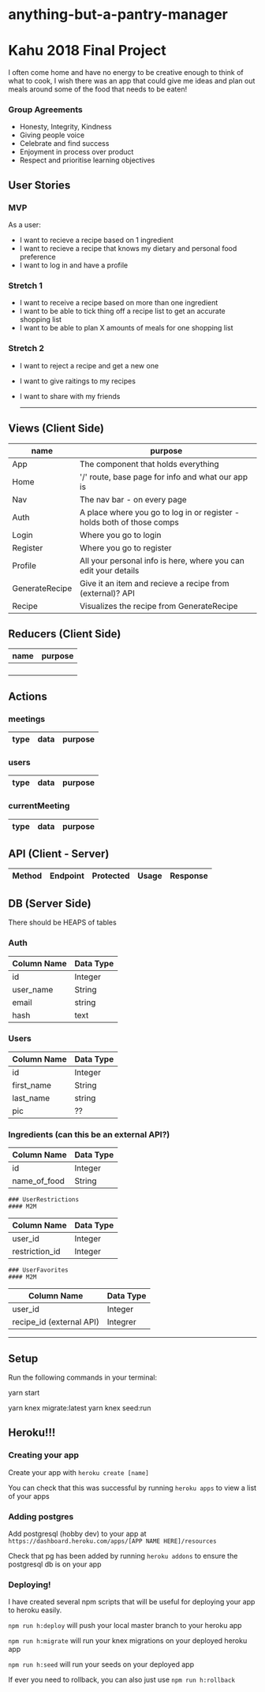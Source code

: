 # anything-but-a-pantry-manager

# Kahu 2018 Final Project

I often come home and have no energy to be creative enough to think of what to cook, I wish there was an app that could give me ideas and plan out meals around some of the food that needs to be eaten!

### Group Agreements
* Honesty, Integrity, Kindness
* Giving people voice
* Celebrate and find success
* Enjoyment in process over product
* Respect and prioritise learning objectives


## User Stories

### MVP

As a user:
* I want to recieve a recipe based on 1 ingredient
* I want to recieve a recipe that knows my dietary and personal food preference
* I want to log in and have a profile

### Stretch 1
* I want to receive a recipe based on more than one ingredient
* I want to be able to tick thing off a recipe list to get an accurate shopping list
* I want to be able to plan X amounts of meals for one shopping list
  
### Stretch 2
* I want to reject a recipe and get a new one
* I want to give raitings to my recipes
* I want to share with my friends

  ---

## Views (Client Side)
  | name | purpose |
  | --- | --- |
  | App | The component that holds everything |
  | Home | '/' route, base page for info and what our app is |
  | Nav | The nav bar - on every page |
  | Auth | A place where you go to log in or register - holds both of those comps |
  | Login | Where you go to login |
  | Register | Where you go to register |
  | Profile | All your personal info is here, where you can edit your details |
  | GenerateRecipe | Give it an item and recieve a recipe from (external)? API |
  | Recipe | Visualizes the recipe from GenerateRecipe |


## Reducers (Client Side)

  | name | purpose |
  | --- | --- |
  |  |  |
  |  |  |
  |  |  |
  |  |  |
  
 ## Actions
 
 ### meetings
 
 | type | data | purpose | 
 | --- | --- | --- | 

 ### users 
 | type | data | purpose |
 | --- | --- | --- |
 
 ### currentMeeting 
  | type | data | purpose | 
| --- | --- | --- | 




## API (Client - Server)

| Method | Endpoint | Protected | Usage | Response |
| --- | --- | --- | --- | --- |


## DB (Server Side)
  There should be HEAPS of tables

### Auth
  | Column Name | Data Type |
  | --- | --- |
  | id | Integer |
  | user_name | String |
  | email | string | 
  | hash | text |

### Users
  | Column Name | Data Type |
  | --- | --- |
  | id | Integer |
  | first_name | String |
  | last_name | string | 
  | pic | ?? |
  
  ### Ingredients (can this be an external API?)
  | Column Name | Data Type |
  | --- | --- |
  | id | Integer |
  | name_of_food | String |
  
    ### UserRestrictions
    #### M2M
  | Column Name | Data Type |
  | --- | --- |
  | user_id | Integer |
  | restriction_id | Integer |
  
    ### UserFavorites 
    #### M2M
  | Column Name | Data Type |
  | --- | --- |
  | user_id | Integer |
  | recipe_id (external API) | Integrer |
  
 ---
 

## Setup

Run the following commands in your terminal:

yarn start

yarn knex migrate:latest
yarn knex seed:run

## Heroku!!!

### Creating your app

Create your app with `heroku create [name]`

You can check that this was successful by running `heroku apps` to view a list of your apps


### Adding postgres

Add postgresql (hobby dev) to your app at `https://dashboard.heroku.com/apps/[APP NAME HERE]/resources`

Check that pg has been added by running `heroku addons` to ensure the postgresql db is on your app


### Deploying!

I have created several npm scripts that will be useful for deploying your app to heroku easily.

`npm run h:deploy` will push your local master branch to your heroku app

`npm run h:migrate` will run your knex migrations on your deployed heroku app

`npm run h:seed` will run your seeds on your deployed app

If ever you need to rollback, you can also just use `npm run h:rollback`
